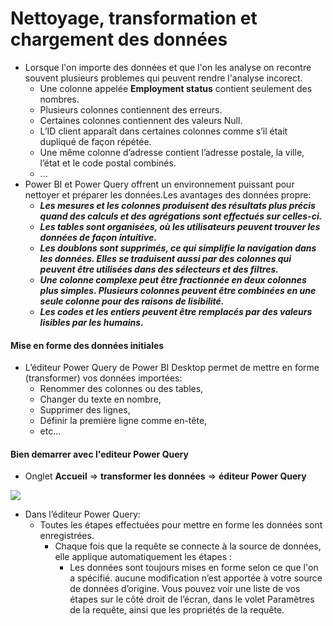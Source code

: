 # Nettoyage, transformation et chargement des données 
- Lorsque l'on importe des données et que l'on les analyse on recontre souvent plusieurs problemes qui peuvent rendre l'analyse incorect. 
    - Une colonne appelée **Employment status** contient seulement des nombres.
    - Plusieurs colonnes contiennent des erreurs.
    - Certaines colonnes contiennent des valeurs Null.
    - L’ID client apparaît dans certaines colonnes comme s’il était dupliqué de façon répétée.
    - Une même colonne d’adresse contient l’adresse postale, la ville, l’état et le code postal combinés.
    - ...
- Power BI et Power Query offrent un environnement puissant pour nettoyer et préparer les données.Les avantages des données propre: 
    - ***Les mesures et les colonnes produisent des résultats plus précis quand des calculs et des agrégations sont effectués sur celles-ci.***
    - ***Les tables sont organisées, où les utilisateurs peuvent trouver les données de façon intuitive.***
    - ***Les doublons sont supprimés, ce qui simplifie la navigation dans les données. Elles se traduisent aussi par des colonnes qui peuvent être utilisées dans des sélecteurs et des filtres.***
    - ***Une colonne complexe peut être fractionnée en deux colonnes plus simples. Plusieurs colonnes peuvent être combinées en une seule colonne pour des raisons de lisibilité.***
    - ***Les codes et les entiers peuvent être remplacés par des valeurs lisibles par les humains.***
#### Mise en forme des données initiales 
- L’éditeur Power Query de Power BI Desktop permet de mettre en forme (transformer) vos données importées:
    - Renommer des colonnes ou des tables, 
    - Changer du texte en nombre, 
    - Supprimer des lignes, 
    - Définir la première ligne comme en-tête, 
    - etc...

#### Bien demarrer avec l'editeur Power Query
- Onglet **Accueil** => **transformer les données** => **éditeur Power Query**

![](https://learn.microsoft.com/fr-fr/training/modules/clean-data-power-bi/media/02-open-query-editor-transform-button-ssm.png)

- Dans l’éditeur Power Query:
    - Toutes les étapes effectuées pour mettre en forme les données sont enregistrées. 
        - Chaque fois que la requête se connecte à la source de données, elle applique automatiquement les étapes : 
            - Les données sont toujours mises en forme selon ce que l'on a spécifié. 
             aucune modification n’est apportée à votre source de données d’origine. Vous pouvez voir une liste de vos étapes sur le côté droit de l’écran, dans le volet  Paramètres de la requête, ainsi que les propriétés de la requête. 
